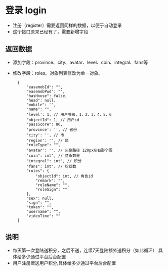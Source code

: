 # 登录 login

- 注册（register）需要返回同样的数据，以便于自动登录
- 这个接口原来已经有了，需要新增字段

## 返回数据

- 添加字段：province、city、avatar、level、coin、integral、fans等
- 修改字段：roles。对象列表修改为单一对象。

        {
            "easemobId": "",
            "easemobPwd": "",
            "hasHouse": false,
            "head": null,
            "mobile": '',
            "name": "",
            'level': 1, // 用户等级，1，2，3，4，5，6
            "objectId": 1, // 用户id
            "passScore": 80,
            'province': '', // 省份
            'city': '', // 市
            'region': '', // 区
            "roleType": "",
            'avatar': '', // 头像路径 120px左右那个图
            "coin": int", // 益币数量
            "integral": int", // 积分
            "fans": int", // 粉丝数
            "roles": {
                "objectId": int, // 角色id
                "remark": "",
                "roleName": "",
                "roleSign": ""
            },
            "sex": null,
            "sign": "",
            "token": "",
            "username": "",
            "videoTime": ""
        }

## 说明

- 每天第一次登陆送积分，之后不送，连续7天登陆额外送积分（如此循环） 具体给多少通过平台后台配置
- 用户注册赠送用户积分,具体给多少通过平台后台配置